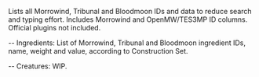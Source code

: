 Lists all Morrowind, Tribunal and Bloodmoon IDs and data to reduce search and typing effort. Includes Morrowind and OpenMW/TES3MP ID columns. Official plugins not included.

-- Ingredients: List of Morrowind, Tribunal and Bloodmoon ingredient IDs, name, weight and value, according to Construction Set.

-- Creatures: WIP.
